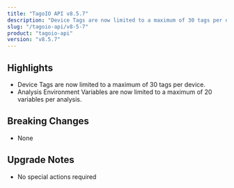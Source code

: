 ```yaml
---
title: "TagoIO API v8.5.7"
description: "Device Tags are now limited to a maximum of 30 tags per device."
slug: "/tagoio-api/v8-5-7"
product: "tagoio-api"
version: "v8.5.7"
---
```


## Highlights

- Device Tags are now limited to a maximum of 30 tags per device.
- Analysis Environment Variables are now limited to a maximum of 20 variables per analysis.

## Breaking Changes

- None

## Upgrade Notes

- No special actions required
